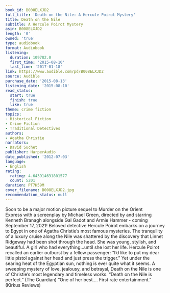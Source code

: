 ```yaml
---
book_id: B008ELXJD2
full_title: 'Death on the Nile: A Hercule Poirot Mystery'
title: Death on the Nile
subtitle: A Hercule Poirot Mystery
asin: B008ELXJD2
length: '0'
owned: 'true'
type: audiobook
format: Audiobook
listening:
  duration: 109782.0
  first_time: '2015-08-10'
  last_time: '2017-01-18'
link: https://www.audible.com/pd/B008ELXJD2
source: Audible
purchase_date: '2015-08-13'
listening_date: '2015-08-10'
read_status:
  start: true
  finish: true
  like: true
theme: crime fiction
topics:
- Historical Fiction
- Crime Fiction
- Traditional Detectives
authors:
- Agatha Christie
narrators:
- David Suchet
publisher: HarperAudio
date_published: '2012-07-03'
language:
- English
rating:
  rating: 4.643914631801577
  count: 5201
duration: PT7H59M
cover_filename: B008ELXJD2.jpg
recommendation_status: null
---
```

Soon to be a major motion picture sequel to Murder on the Orient Express with a screenplay by Michael Green, directed by and starring Kenneth Branagh alongside Gal Gadot and Armie Hammer - coming September 17, 2021!
Beloved detective Hercule Poirot embarks on a journey to Egypt in one of Agatha Christie’s most famous mysteries.
The tranquility of a luxury cruise along the Nile was shattered by the discovery that Linnet Ridgeway had been shot through the head. She was young, stylish, and beautiful. A girl who had everything...until she lost her life.
Hercule Poirot recalled an earlier outburst by a fellow passenger: “I’d like to put my dear little pistol against her head and just press the trigger.” Yet under the searing heat of the Egyptian sun, nothing is ever quite what it seems.
A sweeping mystery of love, jealousy, and betrayal, Death on the Nile is one of Christie’s most legendary and timeless works.
“Death on the Nile is perfect.” (The Guardian)
“One of her best.... First rate entertainment.” (Kirkus Reviews)


